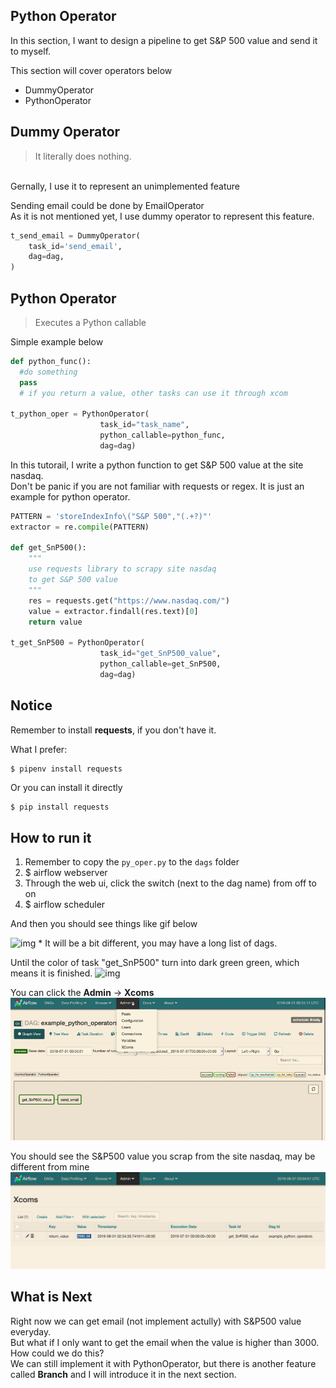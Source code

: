 Python Operator
------------
In this section, I want to design a pipeline to get S&P 500 value and send it to myself.

This section will cover operators below
- DummyOperator
- PythonOperator


Dummy Operator
------------
>  It literally does nothing.
<br>
Gernally, I use it to represent an unimplemented feature

Sending email could be done by EmailOperator
<br>
As it is not mentioned yet, I use dummy operator to represent this feature.
```python
t_send_email = DummyOperator(
    task_id='send_email',
    dag=dag,
)
```

Python Operator
------------
> Executes a Python callable

Simple example below

```python
def python_func():
  #do something
  pass
  # if you return a value, other tasks can use it through xcom

t_python_oper = PythonOperator(
                    task_id="task_name",
                    python_callable=python_func,
                    dag=dag)
```

In this tutorail, I write a python function to get S&P 500 value at the site nasdaq.
<br>
Don't be panic if you are not familiar with requests or regex. It is just an example for python operator.

```python
PATTERN = 'storeIndexInfo\("S&P 500","(.+?)"'
extractor = re.compile(PATTERN)

def get_SnP500():
    """
    use requests library to scrapy site nasdaq
    to get S&P 500 value
    """
    res = requests.get("https://www.nasdaq.com/")
    value = extractor.findall(res.text)[0]
    return value

t_get_SnP500 = PythonOperator(
                    task_id="get_SnP500_value",
                    python_callable=get_SnP500,
                    dag=dag)
```


Notice
------------

Remember to install **requests**, if you don't have it.

What I prefer:

    $ pipenv install requests

Or you can install it directly

```python
$ pip install requests
```

How to run it
------------
1. Remember to copy the `py_oper.py` to the `dags` folder
2. $ airflow webserver
3. Through the web ui, click the switch (next to the dag name) from off to on
4. $ airflow scheduler

And then you should see things like gif below
<br>

![img](imgs/1.gif)
*
It will be a bit different, you may have a long list of dags.

Until the color of task "get_SnP500" turn into dark green green, which means it is finished.
![img](imgs/2.gif)

You can click the **Admin** -> **Xcoms**
![img](imgs/3.gif)

You should see the S&P500 value you scrap from the site nasdaq, may be different from mine
![img](imgs/4.png)


What is Next
------------
Right now we can get email (not implement actully) with S&P500 value everyday.
<br>
But what if I only want to get the email  when the value is higher than 3000.
<br>
How could we do this?
<br>
We can still implement it with PythonOperator, but there is another feature called **Branch** and I will introduce it in the next section.
